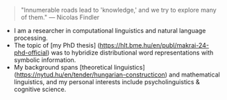 > "Innumerable roads lead to 'knowledge,' and we try to explore many of them."
> — Nicolas Findler

- I am a researcher in computational linguistics and natural language processing.  
- The topic of [my PhD thesis]
  (https://hlt.bme.hu/en/publ/makrai-24-phd-official) was to hybridize
  distributional word representations with symbolic information.
- My background spans
[theoretical linguistics] (https://nytud.hu/en/tender/hungarian-constructicon)
and mathematical linguistics, and my personal interests include
psycholinguistics & cognitive science.
